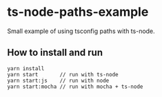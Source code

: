 # ts-node-paths-example

Small example of using tsconfig paths with ts-node.

## How to install and run

```
yarn install
yarn start       // run with ts-node
yarn start:js    // run with node
yarn start:mocha // run with mocha + ts-node
```
